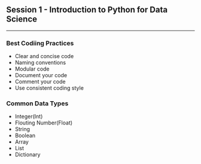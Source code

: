 ## Session 1 - Introduction to Python for Data Science

---

### Best Codiing Practices

- Clear and concise code
- Naming conventions
- Modular code
- Document your code
- Comment your code
- Use consistent coding style

### Common Data Types

- Integer(Int)
- Flouting Number(Float)
- String
- Boolean
- Array
- List
- Dictionary
